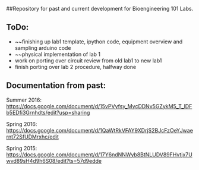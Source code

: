 ##Repository for past and current development for Bioengineering 101 Labs.


## ToDo:
- ~~finishing up lab1 template, ipython code, equipment overview and sampling arduino code
- ~~physical implementation of lab 1 
- work on porting over circuit review from old lab1 to new lab1
- finish porting over lab 2 procedure, halfway done


## Documentation from past:

Summer 2016: https://docs.google.com/document/d/15vPVyfsy_MycDDNv5GZykM5_T_lDFb5EDfi3Grnhdts/edit?usp=sharing

Spring 2016: https://docs.google.com/document/d/1QaWtRkVFAY9XDrjS2BJcFzOeYJwaernt72SfUDMrxhc/edit

Spring 2015: https://docs.google.com/document/d/17Y6ndNNWyb8BtNLUDV89FHvtjx7Uwvd89sH4d9h6S08/edit?ts=57d9edde

